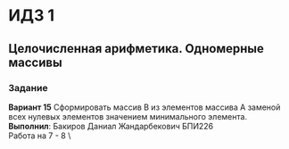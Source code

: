 # ИДЗ 1
## Целочисленная арифметика. Одномерные массивы
### Задание
**Вариант 15**
Сформировать массив B из элементов массива A заменой всех нулевых элементов значением минимального элемента. \
**Выполнил**: Бакиров Даниал Жандарбекович БПИ226 \
Работа на 7 - 8 \

